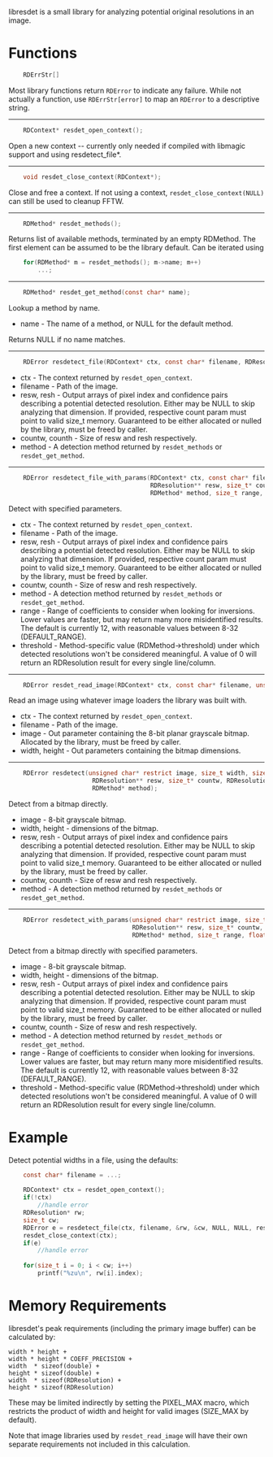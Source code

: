 libresdet is a small library for analyzing potential original resolutions in an image.

# Functions

```C
	RDErrStr[]
```

Most library functions return `RDError` to indicate any failure. While not actually a function, use `RDErrStr[error]` to map an `RDError` to a descriptive string.

---

```C
	RDContext* resdet_open_context();
```

Open a new context -- currently only needed if compiled with libmagic support and using resdetect_file\*.

---

```C
	void resdet_close_context(RDContext*);
```

Close and free a context. If not using a context, `resdet_close_context(NULL)` can still be used to cleanup FFTW.

---

```C
	RDMethod* resdet_methods();
```

Returns list of available methods, terminated by an empty RDMethod. The first element can be assumed to be the library default. Can be iterated using

```C
	for(RDMethod* m = resdet_methods(); m->name; m++)
		...;
```

---

```C
	RDMethod* resdet_get_method(const char* name);
```

Lookup a method by name.

* name - The name of a method, or NULL for the default method.

Returns NULL if no name matches.

---

```C
	RDError resdetect_file(RDContext* ctx, const char* filename, RDResolution** resw, size_t* countw, RDResolution** resh, size_t* counth, RDMethod* method);
```

* ctx - The context returned by `resdet_open_context`.
* filename - Path of the image.
* resw, resh - Output arrays of pixel index and confidence pairs describing a potential detected resolution. Either may be NULL to skip analyzing that dimension. If provided, respective count param must point to valid size_t memory. Guaranteed to be either allocated or nulled by the library, must be freed by caller.
* countw, counth - Size of resw and resh respectively.
* method - A detection method returned by `resdet_methods` or `resdet_get_method`.

---

```C
	RDError resdetect_file_with_params(RDContext* ctx, const char* filename,
	                                   RDResolution** resw, size_t* countw, RDResolution** resh, size_t* counth,
	                                   RDMethod* method, size_t range, float threshold);
```

Detect with specified parameters.

* ctx - The context returned by `resdet_open_context`.
* filename - Path of the image.
* resw, resh - Output arrays of pixel index and confidence pairs describing a potential detected resolution. Either may be NULL to skip analyzing that dimension. If provided, respective count param must point to valid size_t memory. Guaranteed to be either allocated or nulled by the library, must be freed by caller.
* countw, counth - Size of resw and resh respectively.
* method - A detection method returned by `resdet_methods` or `resdet_get_method`.
* range - Range of coefficients to consider when looking for inversions. Lower values are faster, but may return many more misidentified results. The default is currently 12, with reasonable values between 8-32 (DEFAULT_RANGE).
* threshold - Method-specific value (RDMethod->threshold) under which detected resolutions won't be considered meaningful. A value of 0 will return an RDResolution result for every single line/column.

---

```C
	RDError resdet_read_image(RDContext* ctx, const char* filename, unsigned char** image, size_t* width, size_t* height);
```

Read an image using whatever image loaders the library was built with.

* ctx - The context returned by `resdet_open_context`.
* filename - Path of the image.
* image - Out parameter containing the 8-bit planar grayscale bitmap. Allocated by the library, must be freed by caller.
* width, height - Out parameters containing the bitmap dimensions.

---

```C
	RDError resdetect(unsigned char* restrict image, size_t width, size_t height,
	                   RDResolution** resw, size_t* countw, RDResolution** resh, size_t* counth,
	                   RDMethod* method);
```

Detect from a bitmap directly.

* image - 8-bit grayscale bitmap.
* width, height - dimensions of the bitmap.
* resw, resh - Output arrays of pixel index and confidence pairs describing a potential detected resolution. Either may be NULL to skip analyzing that dimension. If provided, respective count param must point to valid size_t memory. Guaranteed to be either allocated or nulled by the library, must be freed by caller.
* countw, counth - Size of resw and resh respectively.
* method - A detection method returned by `resdet_methods` or `resdet_get_method`.

---

```C
	RDError resdetect_with_params(unsigned char* restrict image, size_t width, size_t height,
	                              RDResolution** resw, size_t* countw, RDResolution** resh, size_t* counth,
	                              RDMethod* method, size_t range, float threshold);
```

Detect from a bitmap directly with specified parameters.

* image - 8-bit grayscale bitmap.
* width, height - dimensions of the bitmap.
* resw, resh - Output arrays of pixel index and confidence pairs describing a potential detected resolution. Either may be NULL to skip analyzing that dimension. If provided, respective count param must point to valid size_t memory. Guaranteed to be either allocated or nulled by the library, must be freed by caller.
* countw, counth - Size of resw and resh respectively.
* method - A detection method returned by `resdet_methods` or `resdet_get_method`.
* range - Range of coefficients to consider when looking for inversions. Lower values are faster, but may return many more misidentified results. The default is currently 12, with reasonable values between 8-32 (DEFAULT_RANGE).
* threshold - Method-specific value (RDMethod->threshold) under which detected resolutions won't be considered meaningful. A value of 0 will return an RDResolution result for every single line/column.

# Example

Detect potential widths in a file, using the defaults:

```C
	const char* filename = ...;
	
	RDContext* ctx = resdet_open_context();
	if(!ctx)
		//handle error
	RDResolution* rw;
	size_t cw;
	RDError e = resdetect_file(ctx, filename, &rw, &cw, NULL, NULL, resdet_get_method(NULL));
	resdet_close_context(ctx);
	if(e)
		//handle error
	
	for(size_t i = 0; i < cw; i++)
		printf("%zu\n", rw[i].index);
```

# Memory Requirements
libresdet's peak requirements (including the primary image buffer) can be calculated by:

	width * height +
	width * height * COEFF_PRECISION +
	width  * sizeof(double) +
	height * sizeof(double) +
	width  * sizeof(RDResolution) +
	height * sizeof(RDResolution)

These may be limited indirectly by setting the PIXEL_MAX macro, which restricts the product of width and height for valid images (SIZE_MAX by default).

Note that image libraries used by `resdet_read_image` will have their own separate requirements not included in this calculation.
